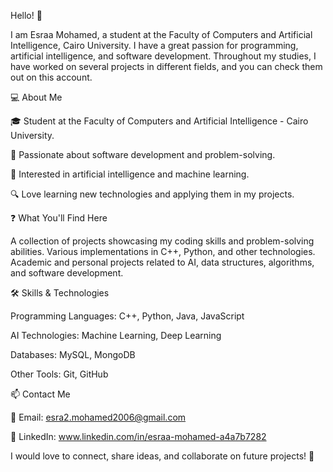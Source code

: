 Hello! 👋

I am Esraa Mohamed, a student at the Faculty of Computers and Artificial Intelligence, Cairo University. I have a great passion for programming, artificial intelligence, and software development. Throughout my studies, I have worked on several projects in different fields, and you can check them out on this account.

💻 About Me

🎓 Student at the Faculty of Computers and Artificial Intelligence - Cairo University.

🚀 Passionate about software development and problem-solving.

🤖 Interested in artificial intelligence and machine learning.

🔍 Love learning new technologies and applying them in my projects.

❓ What You'll Find Here

A collection of projects showcasing my coding skills and problem-solving abilities.
Various implementations in C++, Python, and other technologies.
Academic and personal projects related to AI, data structures, algorithms, and software development.

🛠️ Skills & Technologies

Programming Languages: C++, Python, Java, JavaScript

AI Technologies: Machine Learning, Deep Learning

Databases: MySQL, MongoDB

Other Tools: Git, GitHub

📫 Contact Me

📧 Email: esra2.mohamed2006@gmail.com

🔗 LinkedIn: www.linkedin.com/in/esraa-mohamed-a4a7b7282

I would love to connect, share ideas, and collaborate on future projects! 🚀
